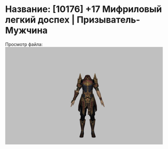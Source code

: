 # Название: [10176] +17 Мифриловый легкий доспех | Призыватель-Мужчина

Просмотр файла:
![p080021.png](p080021.png)